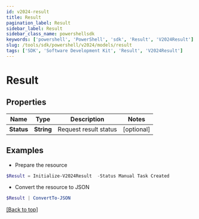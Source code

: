 ```yaml
---
id: v2024-result
title: Result
pagination_label: Result
sidebar_label: Result
sidebar_class_name: powershellsdk
keywords: ['powershell', 'PowerShell', 'sdk', 'Result', 'V2024Result'] 
slug: /tools/sdk/powershell/v2024/models/result
tags: ['SDK', 'Software Development Kit', 'Result', 'V2024Result']
---
```



# Result

## Properties

Name | Type | Description | Notes
------------ | ------------- | ------------- | -------------
**Status** | **String** | Request result status | [optional] 

## Examples

- Prepare the resource
```powershell
$Result = Initialize-V2024Result  -Status Manual Task Created
```

- Convert the resource to JSON
```powershell
$Result | ConvertTo-JSON
```


[[Back to top]](#) 

